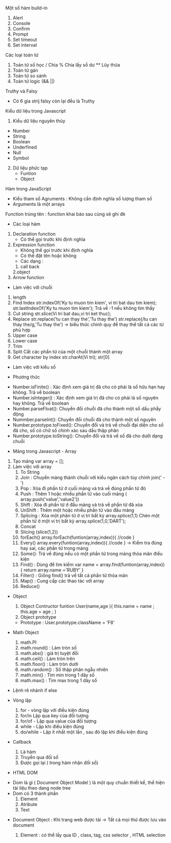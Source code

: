 Một số hàm build-in 
1. Alert 
2. Console 
3. Confirm 
4. Prompt 
5. Set timeout
6. Set interval 

Các loại toán tử 
1. Toán tử số học 
    / Chia 
    % Chia lấy số dư
    ** Lũy thừa
2. Toán tử gán 
3. Toán tử so sánh
4. Toán tử logic (&& ||)

Truthy và Falsy 
- Có 6 gia strij falsy còn lại đều là Truthy 

Kiểu dữ liệu trong Javascript 
1. Kiểu dữ liệu nguyên thủy 
- Number 
- String 
- Boolean 
- Underfined 
- Null 
- Symbol 
2. Dữ liệu phức tạp 
    - Funtion 
    - Object 

Hàm trong JavaScript 
- Kiểu tham số Agruments : Không cần định nghĩa số lượng tham số
- Arguments là một arrays

Function trùng tên : function khai báo sau cùng sẽ ghi đè 

* Các loại hàm 
1. Declaration function 
    <!-- function showMessage(){

    } -->
    - Có thể gọi trước khi định nghĩa
2. Expression function 
    - Không thể gọi trước khi định nghĩa
    <!-- var showMessage = function(){

    } -->
    - Có thế đặt tên hoặc không 
    <!-- var showMessage = function hehe(){

    } -->
    - Các dạng :
    1. call back 
    <!-- setTimeout(function(){

    }) -->
    2.object 
    <!-- var myObject ={
        myFunction: = function(){

        }
    } -->
3. Arrow function

* Làm việc với chuỗi 
1. length 
2. Find Index 
    str.indexOf('Ky tu muon tim kiem', vi tri bat dau tim kiem);
    str.lastIndexOf('Ky tu muon tim kiem');
    Trả về -1 nếu không tìm thấy 
3. Cut string
    str.slice(Vi tri bat dau,vi tri ket thuc);
4. Replace
    str.replace('tu can thay the','Tu thay the')
    str.replace(/tu can thay the/g,'Tu thay the') -> biểu thức chính quy để thay thế tất cả các từ phù hợp
5. Upper case 
6. Lower case 
7. Trim 
8. Split 
    Cắt các phần tử của một chuỗi thành một array
9. Get character by index 
    str.charAt(Vi tri);
    str[0]

* Làm việc với kiểu số 
 -  Phương thức 
 + Number.isFinite() : Xác định xem giá trị đã cho có phải là số hữu hạn hay không. Trả về boolean
 + Number.isInteger() : Xác định xem giá trị đã cho có phải là số nguyên hay không. Trả về boolean 
 + Number.parseFloat(): Chuyển đổi chuỗi đã cho  thành một số dấu phẩy động 
 + Nummber.parseInt(): Chuyển đổi chuỗi đã cho thành một số nguyên 
 + Number.prototype.toFixed(): Chuyển đổi và trả về chuỗi đại diện cho số đã cho, số có chữ số chính xác sau dấu thập phân 
 + Number.prototype.toString(): Chuyển đổi và trả về số đã cho dưới dạng chuỗi 


 * Mảng trong Javascript - Array 
1. Tạo mảng
     var array = [];
2. Làm việc với array 
    1. To String 
    2. Join : Chuyển mảng thành chuỗi với kiểu ngăn cách tùy chỉnh join(' - ')
    3. Pop : Xóa đi phần tử ở cuối mảng và trả về đúng phần tử đó
    4. Push : Thêm 1 hoặc nhiều phần tử vào cuối mảng ( array.push('value','value2'))
    5. Shift : Xóa đi phần tử ở đầu mảng và trả về phần tử đã xóa 
    6. UnShift : Thêm một hoặc nhiều phần tử vào đầu mảng 
    7. Splicing : Xóa một phân tử ở vị trí bất kỳ 
    array.splice(1,1)
    Chèn một phần tử ở một ví trị bất kỳ 
    array.splice(1,0,'DART');
    8. Concat
    9. Slicing (slice(1,2))
    10. forEach() 
        array.forEach(funtion(array,index)){
            //code
        }
    11. Every() 
          array.every(funtion(array,index)){
            //code
        }
    -> Kiểm tra đúng hay sai, các phần tử trong mảng 
    12. Some(): Trả về đúng nếu có một phần tử trong mảng thỏa mãn điều kiện
    13. Find() : Dùng để tìm kiếm
        var name = array.find(funtion(array,index)){
            return array.name ='RUBY'
        }
    14. Filter() : Giống find() trả về tất cả phần tử thỏa mãn 
    15. Map() : Cung cấp các thao tác với array  
    16. Reduce()

* Object 
    1. Object Contructor 
    funtion User(name,age ){
        this.name = name ;
        this.age = age ;
    }
    2. Object prototype 
    - Prototype : User.prototype.className = 'F8'

* Math Object 
    1. math.PI 
    2. math.round() : Làm tròn số 
    3. math.abs() : giá trị tuyệt đối 
    4. math.ceil() : Làm tròn trên 
    5. math.floor() : Làm tròn dưới 
    6. math.random() : Số thập phân ngẫu nhiên 
    7. math.min() :  Tìm min trong 1 dãy số
    8. math.max() :  Tìm max trong 1 dãy số

* Lệnh rẽ nhánh if else
* Vòng lặp 
    1. for - vòng lặp với điều kiện đúng 
    2. for/in Lặp qua key của đối tượng 
    3. for/of - Lặp qua value của đối tượng
    4. while - Lặp khi điều kiện đúng 
    5. do/while - Lặp ít nhất một lần , sau đó lặp khi điều kiện đúng

* Callback
    1. Là hàm 
    2. Truyền qua đối số 
    3. Được gọi lại ( trong hàm nhận đối số)






* HTML DOM 
- Dom là gì ( Document Object Model ) là một quy chuẩn thiết kế, thể hiện tài liệu theo dang node tree
- Dom có 3 thành phần 
    1. Element
    2. Atribute
    3. Text
* Document Object : Khi trang web được tải -> Tất cả mọi thứ được lưu vào document

    1. Element : có thể lấy qua ID , class, tag, css selector , HTML selection
 